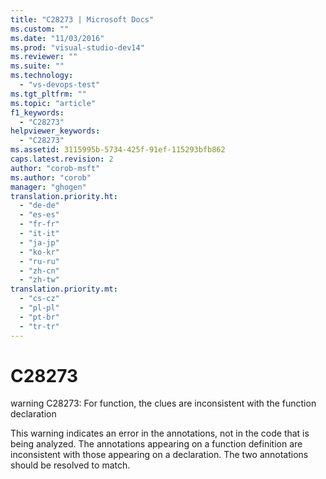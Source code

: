 ```yaml
---
title: "C28273 | Microsoft Docs"
ms.custom: ""
ms.date: "11/03/2016"
ms.prod: "visual-studio-dev14"
ms.reviewer: ""
ms.suite: ""
ms.technology: 
  - "vs-devops-test"
ms.tgt_pltfrm: ""
ms.topic: "article"
f1_keywords: 
  - "C28273"
helpviewer_keywords: 
  - "C28273"
ms.assetid: 3115995b-5734-425f-91ef-115293bfb862
caps.latest.revision: 2
author: "corob-msft"
ms.author: "corob"
manager: "ghogen"
translation.priority.ht: 
  - "de-de"
  - "es-es"
  - "fr-fr"
  - "it-it"
  - "ja-jp"
  - "ko-kr"
  - "ru-ru"
  - "zh-cn"
  - "zh-tw"
translation.priority.mt: 
  - "cs-cz"
  - "pl-pl"
  - "pt-br"
  - "tr-tr"
---
```

# C28273
warning C28273: For function, the clues are inconsistent with the function declaration  
  
 This warning indicates an error in the annotations, not in the code that is being analyzed. The annotations appearing on a function definition are inconsistent with those appearing on a declaration. The two annotations should be resolved to match.